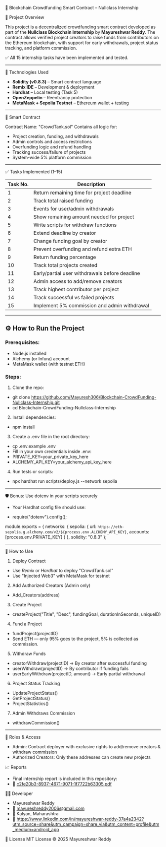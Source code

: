 🧱 Blockchain Crowdfunding Smart Contract – Nullclass Internship

 📌 Project Overview

This project is a decentralized crowdfunding smart contract developed as part of the **Nullclass Blockchain Internship** by **Mayureshwar Reddy**. The contract allows verified project creators to raise funds from contributors on the Ethereum blockchain, with support for early withdrawals, project status tracking, and platform commission.

✅ All 15 internship tasks have been implemented and tested.

---

🔧 Technologies Used

- **Solidity (v0.8.3)** – Smart contract language
- **Remix IDE** – Development & deployment
- **Hardhat** – Local testing (Task 5)
- **OpenZeppelin** – Reentrancy protection
- **MetaMask + Sepolia Testnet** – Ethereum wallet + testing

---

 📄 Smart Contract

Contract Name: "CrowdTank.sol"
Contains all logic for:

- Project creation, funding, and withdrawals
- Admin controls and access restrictions
- Overfunding logic and refund handling
- Tracking success/failure of projects
- System-wide 5% platform commission

---

✅ Tasks Implemented (1–15)

| Task No. | Description |
|----------|-------------|
| 1 | Return remaining time for project deadline |
| 2 | Track total raised funding |
| 3 | Events for user/admin withdrawals |
| 4 | Show remaining amount needed for project |
| 5 | Write scripts for withdraw functions |
| 6 | Extend deadline by creator |
| 7 | Change funding goal by creator |
| 8 | Prevent overfunding and refund extra ETH |
| 9 | Return funding percentage |
| 10 | Track total projects created |
| 11 | Early/partial user withdrawals before deadline |
| 12 | Admin access to add/remove creators |
| 13 | Track highest contributor per project |
| 14 | Track successful vs failed projects |
| 15 | Implement 5% commission and admin withdrawal |


----

## ⚙️ How to Run the Project

### Prerequisites:
- Node.js installed
- Alchemy (or Infura) account
- MetaMask wallet (with testnet ETH)

### Steps:

1. Clone the repo:
- git clone https://github.com/Mayuresh306/Blockchain-CrowdFunding-Nullclass-Internship.git
- cd Blockchain-CrowdFunding-Nullclass-Internship

2. Install dependencies:
- npm install

3. Create a .env file in the root directory:
- cp .env.example .env
- Fill in your own credentials inside .env:
- PRIVATE_KEY=your_private_key_here
- ALCHEMY_API_KEY=your_alchemy_api_key_here

4. Run tests or scripts:
- npx hardhat run scripts/deploy.js --network sepolia

---

🛡 Bonus: Use dotenv in your scripts securely
- Your Hardhat config file should use:

- require("dotenv").config();

module.exports = {
  networks: {
    sepolia: {
        url: `https://eth-sepolia.g.alchemy.com/v2/${process.env.ALCHEMY_API_KEY}`,
      accounts: [process.env.PRIVATE_KEY]
    }
  },
  solidity: "0.8.3"
};

---


🧪 How to Use

 1. Deploy Contract
- Use *Remix* or *Hardhat* to deploy "CrowdTank.sol"
- Use "Injected Web3" with MetaMask for testnet

 2. Add Authorized Creators (Admin only)
- Add_Creators(address)

3. Create Project
- createProject("Title", "Desc", fundingGoal, durationInSeconds, uniqueID)

4. Fund a Project
- fundProject(projectID)
- Send ETH — only 95% goes to the project, 5% is collected as commission.

5. Withdraw Funds
- creatorWithdraw(projectID) → By creator after successful funding
- userWithdraw(projectID) → By contributor if funding fails
- userEarlyWithdraw(projectID, amount) → Early partial withdrawal

6. Project Status Tracking
- UpdateProjectStatus()
- GetProjectStatus()
- ProjectStatistics()

7. Admin Withdraws Commission
- withdrawCommission()

---

🔐 Roles & Access
- Admin: Contract deployer with exclusive rights to add/remove creators & withdraw commission
- Authorized Creators: Only these addresses can create new projects

📈 Reports
- Final internship report is included in this repository:
- 📄 [c2fe20b3-8937-4671-9071-1f7722b63305.pdf](https://github.com/user-attachments/files/20867976/c2fe20b3-8937-4671-9071-1f7722b63305.pdf)


🙋‍♂️ Developer
- Mayureshwar Reddy
- 📧 mayureshreddy2006@gmail.com
- 📍 Kalyan, Maharashtra
- 🔗 https://www.linkedin.com/in/mayureshwar-reddy-37a4a2342?utm_source=share&utm_campaign=share_via&utm_content=profile&utm_medium=android_app

📜 License
MIT License © 2025 Mayureshwar Reddy
